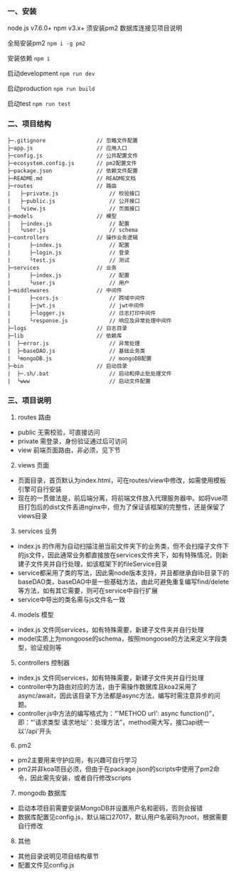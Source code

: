 ### 一、安装
node.js v7.6.0+
npm v3.x+
须安装pm2
数据库连接见项目说明

全局安装pm2
```npm i -g pm2```

安装依赖
```npm i```

启动development
```npm run dev```

启动production
```npm run build```

启动test
```npm run test```

### 二、项目结构

```
├─.gitignore                // 忽略文件配置
├─app.js                    // 应用入口
├─config.js                 // 公共配置文件
├─ecosystem.config.js       // pm2配置文件
├─package.json              // 依赖文件配置
├─README.md                 // README文档
├─routes                    // 路由
|   ├─private.js                // 校验接口
|   ├─public.js                 // 公开接口
|   └view.js                    // 页面接口
├─models                    // 模型
|   ├─index.js                  // 配置
|   └user.js                    // schema
├─controllers               // 操作业务逻辑
|      ├─index.js               // 配置
|      ├─login.js               // 登录
|      └test.js                 // 测试
├─services                  // 业务
|      ├─index.js               // 配置
|      └user.js                 // 用户
├─middlewares               // 中间件
|      ├─cors.js                // 跨域中间件
|      ├─jwt.js                 // jwt中间件
|      ├─logger.js              // 日志打印中间件
|      └response.js             // 响应及异常处理中间件
├─logs                      // 日志目录
├─lib                       // 依赖库
|  ├─error.js                   // 异常处理
|  ├─baseDAO.js                 // 基础业务类
|  └mongoDB.js                  // mongoDB配置
├─bin                       // 启动目录
|  ├─.sh/.bat                   // 启动和停止批处理文件
|  └www                         // 启动文件配置

```

### 三、项目说明
1. routes 路由
  - public 无需校验，可直接访问
  - private 需登录，身份验证通过后可访问
  - view 前端页面路由，非必须，见下节

2. views 页面
  - 页面目录，首页默认为index.html，可在routes/view中修改，如需使用模板引擎可自行安装
  - 现在的一贯做法是，前后端分离，将前端文件放入代理服务器中。如将vue项目打包后的dist文件丢进nginx中，但为了保证该框架的完整性，还是保留了views目录

3. services 业务
  - index.js 的作用为自动扫描注册当前文件夹下的业务类，但不会扫描子文件下的js文件，因此通常业务都直接放在services文件夹下，如有特殊情况，则新建子文件夹并自行处理，如该框架下的fileService目录
  - service都采用了类的写法，因此需node版本支持，并且都继承自lib目录下的baseDAO类，baseDAO中是一些基础方法，由此可避免重复编写find/delete等方法，如有其它需要，则可在service中自行扩展
  - service中导出的类名需与js文件名一致

4. models 模型
  - index.js 文件同services，如有特殊需要，新建子文件夹并自行处理
  - model实质上为mongoose的schema，按照mongoose的方法来定义字段类型，验证规则等

5. controllers 控制器
  - index.js 文件同services，如有特殊需要，新建子文件夹并自行处理
  - controller中为路由对应的方法，由于需操作数据库且koa2采用了async/await，因此该目录下方法都是async方法，编写时需注意异步的问题。
  - controller.js中方法的编写格式为：“'METHOD url': async function()”， 即：“'请求类型 请求地址'：处理方法”，method需大写，接口api统一以'/api'开头

6. pm2 
  - pm2主要用来守护应用，有兴趣可自行学习
  - pm2并非koa项目必须，但由于在package.json的scripts中使用了pm2命令，因此需先安装，或者自行修改scripts

7. mongodb 数据库
  - 启动本项目前需要安装MongoDB并设置用户名和密码，否则会报错
  - 数据库配置见config.js，默认端口27017，默认用户名密码为root，根据需要自行修改

8. 其他
  - 其他目录说明见项目结构章节
  - 配置文件见config.js